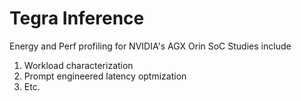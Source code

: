 # Tegra Inference
Energy and Perf profiling for NVIDIA's AGX Orin SoC 
Studies include
1. Workload characterization
2. Prompt engineered latency optmization
3. Etc.
